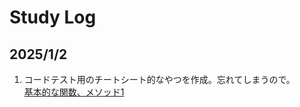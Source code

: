 # Study Log

## 2025/1/2

1.  コードテスト用のチートシート的なやつを作成。忘れてしまうので。  
    [基本的な関数、メソッド1](/Javascript/基本的な関数、メソッド1.md)
